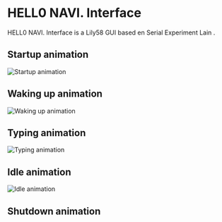 # HELL0 NAVI. Interface

HELL0 NAVI. Interface is a Lily58 GUI based en Serial Experiment Lain    .



## Startup animation


![Startup animation](https://i.imgur.com/EXU92Ev.gif)


## Waking up animation
![Waking up animation](https://imgur.com/9GWa7rR.gif)

## Typing animation
![Typing animation](https://imgur.com/euIz6OR.gif)



## Idle animation
![Idle animation](https://imgur.com/eKZ7qgC.gif)


## Shutdown animation


